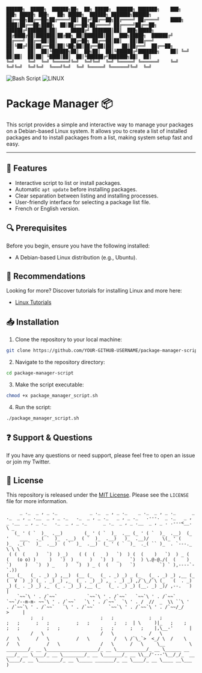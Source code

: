 
```
██████╗  █████╗  ██████╗██╗  ██╗ █████╗  ██████╗ ███████╗    ███╗   ███╗ █████╗ ███╗   ██╗ █████╗  ██████╗ ███████╗██████╗ 
██╔══██╗██╔══██╗██╔════╝██║ ██╔╝██╔══██╗██╔════╝ ██╔════╝    ████╗ ████║██╔══██╗████╗  ██║██╔══██╗██╔════╝ ██╔════╝██╔══██╗
██████╔╝███████║██║     █████╔╝ ███████║██║  ███╗█████╗      ██╔████╔██║███████║██╔██╗ ██║███████║██║  ███╗█████╗  ██████╔╝
██╔═══╝ ██╔══██║██║     ██╔═██╗ ██╔══██║██║   ██║██╔══╝      ██║╚██╔╝██║██╔══██║██║╚██╗██║██╔══██║██║   ██║██╔══╝  ██╔══██╗
██║     ██║  ██║╚██████╗██║  ██╗██║  ██║╚██████╔╝███████╗    ██║ ╚═╝ ██║██║  ██║██║ ╚████║██║  ██║╚██████╔╝███████╗██║  ██║
╚═╝     ╚═╝  ╚═╝ ╚═════╝╚═╝  ╚═╝╚═╝  ╚═╝ ╚═════╝ ╚══════╝    ╚═╝     ╚═╝╚═╝  ╚═╝╚═╝  ╚═══╝╚═╝  ╚═╝ ╚═════╝ ╚══════╝╚═╝  ╚═╝
```

![Bash Script](https://img.shields.io/badge/script-bash-green)
![LINUX](https://img.shields.io/badge/Debian-LINUX-orange)

# Package Manager  📦

This script provides a simple and interactive way to manage your packages on a Debian-based Linux system. It allows you to create a list of installed packages and to install packages from a list, making system setup fast and easy.

---

## 🌟 Features

- Interactive script to list or install packages.
- Automatic `apt update` before installing packages.
- Clear separation between listing and installing processes.
- User-friendly interface for selecting a package list file.
- French or English version.

## 🔍 Prerequisites

Before you begin, ensure you have the following installed:

- A Debian-based Linux distribution (e.g., Ubuntu).

## 💎 Recommendations  

Looking for more? Discover tutorials for installing Linux and more here:
- [Linux Tutorials](https://github.com/SECRET-GUEST/LINUX)

## 📥 Installation

1. Clone the repository to your local machine:
```bash
git clone https://github.com/YOUR-GITHUB-USERNAME/package-manager-script.git
```
2. Navigate to the repository directory:
```bash
cd package-manager-script
```
3. Make the script executable:
```bash
chmod +x package_manager_script.sh
```
4. Run the script:
```bash
./package_manager_script.sh
```

## ❓ Support & Questions

If you have any questions or need support, please feel free to open an issue or join my Twitter.

## 📜 License

This repository is released under the [MIT License](LICENSE). Please see the `LICENSE` file for more information.


```
     _ ._  _ , _ ._            _ ._  _ , _ ._    _ ._  _ , _ ._      _ ._  _ , _ .__  _ , _ ._   ._  _ , _ ._   _ , _ ._   .---.  _ ._   _ , _ .__  _ , _ ._   ._  _ , _ ._      _ ._  _ , _ .__  _ , _ . .---<__. \ _
   (_ ' ( `  )_  .__)        (_ ' ( `  )_  .__ (_ ' ( `  )_  .__)  (_ '    ___   ._( `  )_  .__)  ( `  )_  .__)   )_  .__)/     \(_ ' (    )_  ._( `  )_  .__)  ( `  )_  .__)  (_ ' ( `  )_  ._( `` )_  . `---._  \ \ \
 ( (  (    )   `)  ) _)    ( (  (    )   `)  ) (  (    )   `)  ) _ (  (   (o o) )     )   `)  ) _    )   `)  ) _    `)  ) \.@-@./(  (    )   `)     )   `)  ) _    )   `)  ) _ (  (    )   `)         `) ` ),----`- `.))  
(__ (_   (_ . _) _) ,__)  (__ (_   (_ . _) _) _ (_   (_ . _) _) ,__ (_   (  V  ) _) (_ . _) _) ,_  (_ . _) _) ,_ . _) _) ,/`\_/`\ (_   (  . _) _) (_ . _) _) ,_  (_ . _) _) ,__ (_   (_ . _) _) (__. _) _)/ ,--.   )  |
    `~~`\ ' . /`~~`           `~~`\ ' . /`~~`   `~~`\ ' . /`~~`     `~~`/--m-m- ~~`\ ' . /`~~`   `\ ' . /`~~`  `\ ' . /  //  _  \\ ``\ '  . /`~~`\ ' . /`~~`   `\ ' . /`~~`     `~~`\ ' . /`~~`\ ' . /`~~/_/    >     |
         ;   ;                     ;   ;             ;   ;               ;   ;      ;   ;          ;   ;         ;   ;  | \     )|_   ;    ;      ;   ;          ;   ;               ;   ;      ;   ;    |,\__-'      |
         /   \                     /   \             /   \               /   \      /   \          /   \         /   \ /`\_`>  <_/ \  /    \      /   \          /   \               /   \      /   \     \__         \
________/_ __ \___________________/_ __ \___________/_ __ \______ __ ___/_ __ \____/_ __ \________/_ __ \_______/_ __ \\__/'---'\__/_/_  __ \____/_ __ \________/_ __ \_____ _______/_ __ \____/_ __ \____ __\___      )
```
